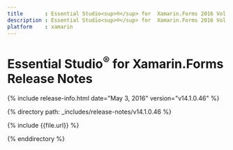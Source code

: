 ```yaml
---
title       : Essential Studio<sup>®</sup> for  Xamarin.Forms 2016 Vol 1 (Service Pack 1)Release Notes
description : Essential Studio<sup>®</sup> for  Xamarin.Forms 2016 Vol 1 (Service Pack 1)Release Notes
platform    : xamarin
---
```


# Essential Studio<sup>®</sup> for  Xamarin.Forms Release Notes

{% include release-info.html date="May 3, 2016" version="v14.1.0.46" %} 

{% directory path: _includes/release-notes/v14.1.0.46 %}

{% include {{file.url}} %}

{% enddirectory %}